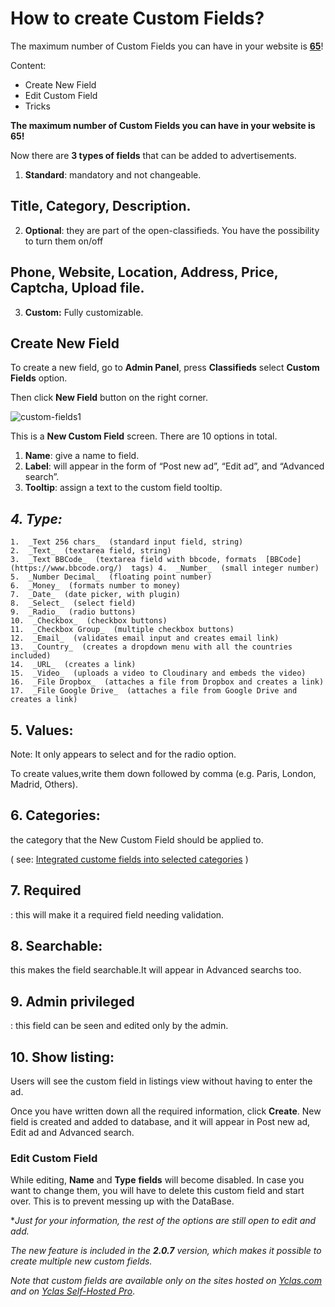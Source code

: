 # How to create Custom Fields?



<div class="alert alert-warning">
<strong><i class="glyphicon glyphicon-warning-sign"></i> </strong> The maximum number of Custom Fields you can have in your website is <strong><u>65</u></strong>!
</div>

Content:
-   Create New Field
-   Edit Custom Field
-   Tricks

**The maximum number of Custom Fields you can have in your website is  **65**!**

Now there are  **3 types of fields**  that can be added to advertisements.

1.  **Standard**: mandatory and not changeable.

## **Title, Category, Description.**

2.  **Optional**: they are part of the open-classifieds. You have the possibility to turn them on/off

## **Phone, Website, Location, Address, Price, Captcha, Upload file.**

3.  **Custom:**  Fully customizable.


## Create New Field

To create a new field, go to  **Admin Panel**, press  **Classifieds**  select  **Custom Fields**  option.

Then click  **New Field**  button on the right corner.

![custom-fields1](https://user-images.githubusercontent.com/55290441/80696889-c6bffe00-8ae0-11ea-9269-b9a488e8ef58.png) 


This is a  **New Custom Field**  screen. There are 10 options in total.

1.  **Name**: give a name to field.
2.  **Label**: will appear in the form of “Post new ad”, “Edit ad”, and “Advanced search”.
3.  **Tooltip**: assign a text to the custom field tooltip.


## *4. **Type**:*

    
    1.  _Text 256 chars_  (standard input field, string)  
    2.  _Text_  (textarea field, string)  
    3.  _Text BBCode_  (textarea field with bbcode, formats  [BBCode](https://www.bbcode.org/)  tags) 4.  _Number_  (small integer number)  
    5.  _Number Decimal_  (floating point number)  
    6.  _Money_  (formats number to money)  
    7.  _Date_  (date picker, with plugin)  
    8.  _Select_  (select field)  
    9.  _Radio_  (radio buttons)  
    10.  _Checkbox_  (checkbox buttons)  
    11.  _Checkbox Group_  (multiple checkbox buttons)  
    12.  _Email_  (validates email input and creates email link)  
    13.  _Country_  (creates a dropdown menu with all the countries included)  
    14.  _URL_  (creates a link)  
    15.  _Video_  (uploads a video to Cloudinary and embeds the video)  
    16.  _File Dropbox_  (attaches a file from Dropbox and creates a link)  
    17.  _File Google Drive_  (attaches a file from Google Drive and creates a link)  
    

## 5. **Values**:

Note: It only appears to select and for the radio option.

To create values,write them down followed by comma (e.g. Paris, London, Madrid, Others).

## 6. **Categories:**

 the category that the New Custom Field should be applied to.

( see:  [Integrated custome fields into selected categories](Custom-fields-how-to-integrate-your-custom-field-into-selected-categories.md) )

## 7. **Required**

: this will make it a required field needing validation.

## 8. **Searchable**:

 this makes the field searchable.It will appear in Advanced searchs too.

## 9. **Admin privileged**

: this field can be seen and edited only by the admin.

## 10. **Show listing**:

Users will see the custom field in listings view without having to enter the ad.

Once you have written down all the required information, click  **Create**. New field is created and added to database, and it will appear in Post new ad, Edit ad and Advanced search.

### Edit Custom Field

While editing,  **Name**  and  **Type**  **fields**  will become disabled. In case you want to change them, you will have to delete this custom field and start over. This is to prevent messing up with the DataBase.

**Just for your information, the rest of the options are still open to edit and add.*

*The new feature is included in the  **2.0.7**  version, which makes it possible to create multiple new custom fields.*

 *Note that custom fields are available only on the sites hosted on  [Yclas.com](https://yclas.com/)  and on  [Yclas Self-Hosted Pro](https://selfhosted.yclas.com/themes/yclas-self-hosted-pro.html)*.


